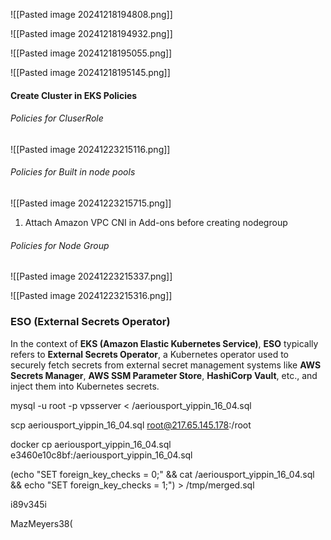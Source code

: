 ![[Pasted image 20241218194808.png]]


![[Pasted image 20241218194932.png]]



![[Pasted image 20241218195055.png]]



![[Pasted image 20241218195145.png]]




#### Create Cluster in EKS Policies
###### Policies for CluserRole
![[Pasted image 20241223215116.png]]


###### Policies for Built in node pools

![[Pasted image 20241223215715.png]]

1. Attach Amazon VPC CNI in Add-ons before creating nodegroup
###### Policies for Node Group

![[Pasted image 20241223215337.png]]



![[Pasted image 20241223215316.png]]


### ESO (External Secrets Operator)

In the context of **EKS (Amazon Elastic Kubernetes Service)**, **ESO** typically refers to **External Secrets Operator**, a Kubernetes operator used to securely fetch secrets from external secret management systems like **AWS Secrets Manager**, **AWS SSM Parameter Store**, **HashiCorp Vault**, etc., and inject them into Kubernetes secrets.




mysql -u root -p vpsserver < /aeriousport_yippin_16_04.sql

scp aeriousport_yippin_16_04.sql root@217.65.145.178:/root

docker cp aeriousport_yippin_16_04.sql e3460e10c8bf:/aeriousport_yippin_16_04.sql

(echo "SET foreign_key_checks = 0;" && cat /aeriousport_yippin_16_04.sql && echo "SET foreign_key_checks = 1;") > /tmp/merged.sql

i89v345i

MazMeyers38(

